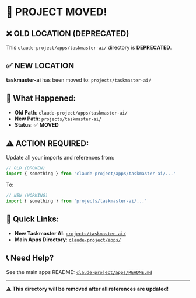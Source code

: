 # 🚨 **PROJECT MOVED!**

## **❌ OLD LOCATION (DEPRECATED)**
This `claude-project/apps/taskmaster-ai/` directory is **DEPRECATED**.

## **✅ NEW LOCATION**
**taskmaster-ai** has been moved to: `projects/taskmaster-ai/`

## **🔄 What Happened:**
- **Old Path**: `claude-project/apps/taskmaster-ai/`
- **New Path**: `projects/taskmaster-ai/`
- **Status**: ✅ **MOVED**

## **⚠️ ACTION REQUIRED:**
Update all your imports and references from:
```javascript
// OLD (BROKEN)
import { something } from 'claude-project/apps/taskmaster-ai/...'
```

To:
```javascript
// NEW (WORKING)
import { something } from 'projects/taskmaster-ai/...'
```

## **🔗 Quick Links:**
- **New Taskmaster AI**: [`projects/taskmaster-ai/`](../../../taskmaster-ai/)
- **Main Apps Directory**: [`claude-project/apps/`](../)

## **📞 Need Help?**
See the main apps README: [`claude-project/apps/README.md`](../README.md)

---

**⚠️ This directory will be removed after all references are updated!** 